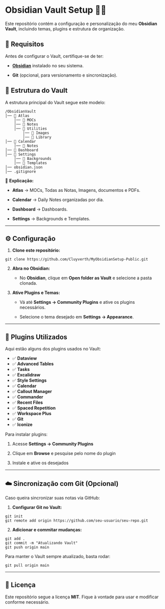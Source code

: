 # **Obsidian Vault Setup** 📝🚀

Este repositório contém a configuração e personalização do meu **Obsidian Vault**, incluindo temas, plugins e estrutura de organização.

## **📌 Requisitos**

Antes de configurar o Vault, certifique-se de ter:

- [**Obsidian**](https://obsidian.md/) instalado no seu sistema.
    
- **Git** (opcional, para versionamento e sincronização).
    

## **📂 Estrutura do Vault**

A estrutura principal do Vault segue este modelo:

```
/ObsidianVault
│── 📁 Atlas
	│── 📁 MOCs
	│── 📁 Notes
	│── 📁 Utilities
		│── 📁 Images
		│── 📁 Library
│── 📁 Calendar
	│── 📁 Notes
│── 📁 Dashboard
│── 📁 Settings
	│── 📁 Backgrounds
	│── 📁 Templates
│── obsidian.json
│── .gitignore
```

📌 **Explicação:**

- **Atlas** → MOCs, Todas as Notas, Imagens, documentos e PDFs.
    
- **Calendar** → Daily Notes organizadas por dia.
    
- **Dashboard** → Dashboards.
    
- **Settings** → Backgrounds e Templates.

---

## **⚙️ Configuração**

1. **Clone este repositório:**
    

```
git clone https://github.com/Cluyverth/MyObsidianSetup-Public.git
```

2. **Abra no Obsidian:**
    
    - No **Obsidian**, clique em **Open folder as Vault** e selecione a pasta clonada.
        
3. **Ative Plugins e Temas:**
    
    - Vá até **Settings → Community Plugins** e ative os plugins necessários.
        
    - Selecione o tema desejado em **Settings → Appearance**.
        

---

## **🔌 Plugins Utilizados**

Aqui estão alguns dos plugins usados no Vault:

- ✅ **Dataview**
- ✅ **Advanced Tables**
- ✅ **Tasks**
- ✅ **Excalidraw**
- ✅ **Style Settings**
- ✅ **Calendar**
- ✅ **Callout Manager**
- ✅ **Commander**
- ✅ **Recent Files**
- ✅ **Spaced Repetition**
- ✅ **Workspace Plus**
- ✅ **Git**
- ✅ **Iconize**

Para instalar plugins:

1. Acesse **Settings → Community Plugins**
    
2. Clique em **Browse** e pesquise pelo nome do plugin
    
3. Instale e ative os desejados
    

---

## **☁️ Sincronização com Git** (Opcional)

Caso queira sincronizar suas notas via GitHub:

1. **Configurar Git no Vault:**
    

```
git init
git remote add origin https://github.com/seu-usuario/seu-repo.git
```

2. **Adicionar e commitar mudanças:**
    

```
git add .
git commit -m "Atualizando Vault"
git push origin main
```

Para manter o Vault sempre atualizado, basta rodar:

```
git pull origin main
```

---

## **📜 Licença**

Este repositório segue a licença **MIT**. Fique à vontade para usar e modificar conforme necessário.